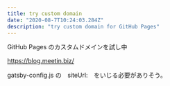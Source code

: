 ```yaml
---
title: try custom domain
date: "2020-08-7T10:24:03.284Z"
description: "try custom domain for GitHub Pages"
---
```


GitHub Pages のカスタムドメインを試し中

https://blog.meetin.biz/

gatsby-config.js の　siteUrl:　をいじる必要がありそう。


